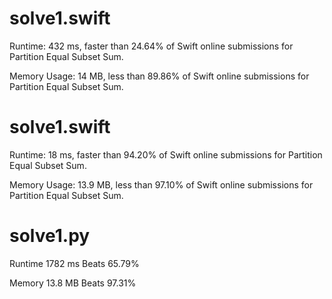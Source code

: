# solve1.swift

Runtime: 432 ms, faster than 24.64% of Swift online submissions for Partition Equal Subset Sum.

Memory Usage: 14 MB, less than 89.86% of Swift online submissions for Partition Equal Subset Sum.

# solve1.swift

Runtime: 18 ms, faster than 94.20% of Swift online submissions for Partition Equal Subset Sum.

Memory Usage: 13.9 MB, less than 97.10% of Swift online submissions for Partition Equal Subset Sum.

# solve1.py

Runtime 1782 ms Beats 65.79%

Memory 13.8 MB Beats 97.31%
